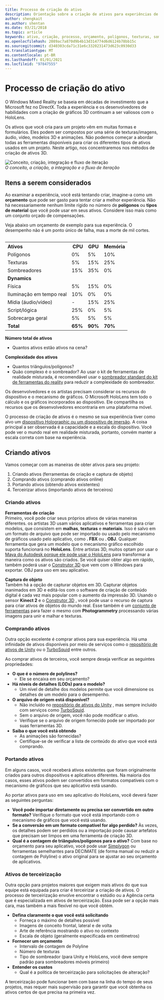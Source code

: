 ```yaml
---
title: Processo de criação do ativo
description: Orientação sobre a criação de ativos para experiências de realidade misturada.
author: shengkait
ms.author: shentan
ms.date: 03/21/2018
ms.topic: article
keywords: ativo, criação, processo, orçamento, polígonos, texturas, sombreadores, desempenho, headset de realidade misturada, headset de realidade misturada do Windows, headset de realidade virtual, HoloLens, MRTK, kit de ferramentas de realidade misturada, ativos
ms.openlocfilehash: 2089ac7a870d9b4b13d314774d6d6124b78bb15c
ms.sourcegitcommit: d340303cda71c31e6c3320231473d623c0930d33
ms.translationtype: MT
ms.contentlocale: pt-BR
ms.lasthandoff: 01/01/2021
ms.locfileid: "97847555"
---
```

# <a name="asset-creation-process"></a>Processo de criação do ativo

O Windows Mixed Reality se baseia em décadas de investimento que a Microsoft fez no DirectX. Toda a experiência e os desenvolvedores de habilidades com a criação de gráficos 3D continuam a ser valiosos com o HoloLens.

Os ativos que você cria para um projeto vêm em muitas formas e formulários. Eles podem ser compostos por uma série de texturas/imagens, áudio, vídeo, modelos 3D e animações. Não podemos começar a abordar todas as ferramentas disponíveis para criar os diferentes tipos de ativos usados em um projeto. Neste artigo, nos concentraremos nos métodos de criação de ativos 3D.

![Conceito, criação, integração e fluxo de iteração](images/concept-creation-integration-iteration-flow-640px.jpg)<br>
*O conceito, a criação, a integração e o fluxo de iteração*

## <a name="things-to-consider"></a>Itens a serem considerados

Ao examinar a experiência, você está tentando criar, imagine-a como um **orçamento** que pode ser gasto para tentar criar a melhor experiência. Não há necessariamente nenhum limite rígido no número de **polígonos** ou **tipos de material** que você pode usar em seus ativos. Considere isso mais como um conjunto orçado de compensações.

Veja abaixo um orçamento de exemplo para sua experiência. O desempenho não é um ponto único de falha, mas a morte de mil cortes.
<br>

<table style="float:right; margin-left: 10px;">
<tr>
<th style="text-align:left;"><b>Ativos</b></th><th style="text-align:right;"> CPU</th><th> GPU</th><th> Memória</th>
</tr><tr>
<td> Polígonos</td><td> 0%</td><td> 5%</td><td> 10%</td>
</tr><tr>
<td> Texturas</td><td> 5%</td><td> 15%</td><td>25%</td>
</tr><tr>
<td> Sombreadores</td><td> 15%</td><td> 35%</td><td> 0%</td>
</tr><tr>
<td> <b>Dynamics</b></td><td></td><td></td><td></td>
</tr><tr>
<td> Física</td><td> 5%</td><td> 15%</td><td> 0%</td>
</tr><tr>
<td> Iluminação em tempo real</td><td> 10%</td><td> 0%</td><td> 0%</td>
</tr><tr>
<td> Mídia (áudio/vídeo)</td><td> -</td><td> 15%</td><td> 25%</td>
</tr><tr>
<td> Script/lógica</td><td> 25%</td><td> 0%</td><td> 5%</td>
</tr><tr>
<td> Sobrecarga geral</td><td> 5%</td><td> 5%</td><td> 5%</td>
</tr><tr>
<td> <b>Total</b></td><td> <b>65%</b></td><td> <b>90%</b></td><td> <b>70%</b></td>
</tr>
</table>

**Número total de ativos**
* Quantos ativos estão ativos na cena?

**Complexidade dos ativos**
* Quantos triângulos/polígonos?
* Quão complexo é o sombreador? Ao usar o kit de ferramentas de realidade misturada, é recomendável usar o [sombreador standard do kit de ferramentas do reality](https://github.com/microsoft/MixedRealityToolkit-Unity/blob/mrtk_release/Documentation/README_MRTKStandardShader.md) para reduzir a complexidade do sombreador.

Os desenvolvedores e os artistas precisam considerar os recursos do dispositivo e o mecanismo de gráficos. O Microsoft HoloLens tem todo o cálculo e os gráficos incorporados ao dispositivo. Ele compartilha os recursos que os desenvolvedores encontraria em uma plataforma móvel.

O processo de criação de ativos é o mesmo se sua experiência tiver como alvo um [dispositivo Holographic ou um dispositivo de imersão](../discover/mixed-reality.md#the-mixed-reality-spectrum). A coisa principal a ser observada é a capacidade e a escala do dispositivo. Você pode ver o mundo real em realidade misturada, portanto, convém manter a escala correta com base na experiência.

## <a name="authoring-assets"></a>Criando ativos

Vamos começar com as maneiras de obter ativos para seu projeto:
1. Criando ativos (ferramentas de criação e captura de objeto)
2. Comprando ativos (comprando ativos online)
3. Portando ativos (obtendo ativos existentes)
4. Terceirizar ativos (importando ativos de terceiros)

### <a name="creating-assets"></a>Criando ativos

**Ferramentas de criação**<br>
Primeiro, você pode criar seus próprios ativos de várias maneiras diferentes. os artistas 3D usam vários aplicativos e ferramentas para criar modelos, que consistem em **malhas**, **texturas** e **materiais**. Isso é salvo em um formato de arquivo que pode ser importado ou usado pelo mecanismo de gráficos usado pelo aplicativo, como **. FBX** ou **. OBJ**. Qualquer ferramenta que gera um modelo que o mecanismo gráfico escolhido suporta funcionará no **HoloLens**. Entre artistas 3D, muitos optam por usar o [Maya do Autodesk porque ele pode usar o HoloLens](https://www.youtube.com/watch?v=q0K3n0Gf8mA) para transformar a maneira como os ativos são criados. Se você quiser obter algo em rápido, também poderá usar o [Construtor 3D](https://developer.microsoft.com/windows/hardware/3d-print/3d-builder-resources) que vem com o Windows para exportar. OBJ para uso em seu aplicativo.

**Captura de objeto**<br>
Também há a opção de capturar objetos em 3D. Capturar objetos inanimados em 3D e editá-los com o software de criação de conteúdo digital é cada vez mais popular com o aumento da impressão 3D. Usando o sensor **Kinect 2** e o [Construtor 3D](https://developer.microsoft.com/windows/hardware/3d-print/3d-builder-resources) , você pode usar o recurso de captura para criar ativos de objetos do mundo real. Esse também é um [conjunto de ferramentas](https://en.wikipedia.org/wiki/Comparison_of_photogrammetry_software) para fazer o mesmo com **Photogrammetry** processando várias imagens para unir e malhar e texturas.

### <a name="purchasing-assets"></a>Comprando ativos

Outra opção excelente é comprar ativos para sua experiência. Há uma infinidade de ativos disponíveis por meio de serviços como o [repositório de ativos de Unity](https://www.assetstore.unity3d.com/) ou o [TurboSquid](https://www.turbosquid.com/) entre outros.

Ao comprar ativos de terceiros, você sempre deseja verificar as seguintes propriedades:
* **O que é o número de polylines?**
  * Ele se encaixa em seu orçamento?
* **Há níveis de detalhes (LODs) para o modelo?**
  * Um nível de detalhe dos modelos permite que você dimensione os detalhes de um modelo para o desempenho.
* **O arquivo de origem está disponível?**
  * Não incluído no [repositório de ativos do Unity](https://www.assetstore.unity3d.com/) , mas sempre incluído com serviços como [TurboSquid](https://www.turbosquid.com/).
  * Sem o arquivo de origem, você não pode modificar o ativo.
  * Verifique se o arquivo de origem fornecido pode ser importado por suas ferramentas 3D.
* **Saiba o que você está obtendo**
  * As animações são fornecidas?
  * Certifique-se de verificar a lista de conteúdo do ativo que você está comprando.

### <a name="porting-assets"></a>Portando ativos

Em alguns casos, você receberá ativos existentes que foram originalmente criados para outros dispositivos e aplicativos diferentes. Na maioria dos casos, esses ativos podem ser convertidos em formatos compatíveis com o mecanismo de gráficos que seu aplicativo está usando.

Ao portar ativos para uso em seu aplicativo do HoloLens, você deverá fazer as seguintes perguntas:
* **Você pode importar diretamente ou precisa ser convertido em outro formato?** Verifique o formato que você está importando com o mecanismo de gráficos que você está usando.
* **Se a conversão em um formato compatível for algo perdido?** Às vezes, os detalhes podem ser perdidos ou a importação pode causar artefatos que precisam ser limpos em uma ferramenta de criação 3D.
* **Qual é a contagem de triângulos/polígonos para o ativo?** Com base no orçamento para seu aplicativo, você pode usar [Simplygon](https://www.simplygon.com/) ou ferramentas semelhantes para DECIMATE (de forma manual ou reduzir a contagem de Polyline) o ativo original para se ajustar ao seu orçamento de aplicativos.

### <a name="outsourcing-assets"></a>Ativos de terceirização

Outra opção para projetos maiores que exigem mais ativos do que sua equipe está equipada para criar é terceirizar a criação de ativos. O processo de terceirização envolve encontrar o estúdio ou a Agência certa que é especializada em ativos de terceirização. Essa pode ser a opção mais cara, mas também a mais flexível no que você obtém.
* **Defina claramente o que você está solicitando**
  * Forneça o máximo de detalhes possível
  * Imagens de conceito frontal, lateral e de volta
  * Arte de referência mostrando o ativo no contexto
  * Escala de objeto (geralmente especificada em centímetros)
* **Fornecer um orçamento**
  * Intervalo de contagem de Polyline
  * Número de texturas
  * Tipo de sombreador (para Unity e HoloLens, você deve sempre padrão para sombreadores móveis primeiro)
* **Entender os custos**
  * Qual é a política de terceirização para solicitações de alteração?

A terceirização pode funcionar bem com base na linha do tempo de seus projetos, mas requer mais supervisão para garantir que você obtenha os ativos certos de que precisa na primeira vez.
